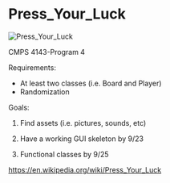 # Press_Your_Luck
![Press_Your_Luck](http://www.buzzerblog.com/wp-content/uploads/2014/06/Press_Your_Luck_board.jpg)

CMPS 4143-Program 4

Requirements:
- At least two classes (i.e. Board and Player)
- Randomization

Goals:

1. Find assets (i.e. pictures, sounds, etc)

2. Have a working GUI skeleton by 9/23 

3. Functional classes by 9/25

https://en.wikipedia.org/wiki/Press_Your_Luck
